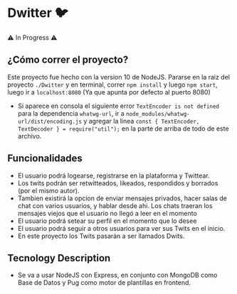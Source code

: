 # Dwitter 🐦
⚠️ In Progress ⚠️

## ¿Cómo correr el proyecto?
Este proyecto fue hecho con la version 10 de NodeJS. 
Pararse en la raiz del proyecto `./Dwitter` y en terminal, correr `npm install` y luego `npm start`, luego ir a `localhost:8080` (Ya que apunta por defecto al puerto 8080)

* Si aparece en consola el siguiente error `TextEncoder is not defined` para la dependencia `whatwg-url`, ir a `node_modules/whatwg-url/dist/encoding.js` y agregar la linea `const { TextEncoder, TextDecoder } = require("util");` en la parte de arriba de todo de este archivo. 
## Funcionalidades
* El usuario podrá logearse, registrarse en la plataforma y Twittear. 
* Los twits podrán ser retwitteados, likeados, respondidos y borrados (por el mismo autor). 
* Tambien existirá la opcion de enviar mensajes privados, hacer salas de chat con varios usuarios, y hablar desde ahi. Los chats traeran los mensajes viejos que el usuario no llegó a leer en el momento
* El usuario podrá setear su perfil en el momento que lo desee
* El usuario podrá seguir a otros usuarios para ver sus Twits en el inicio. 
* En este proyecto los Twits pasarán a ser llamados Dwits.

## Tecnology Description
* Se va a usar NodeJS con Express, en conjunto con MongoDB como Base de Datos y Pug como motor de plantillas en frontend.
